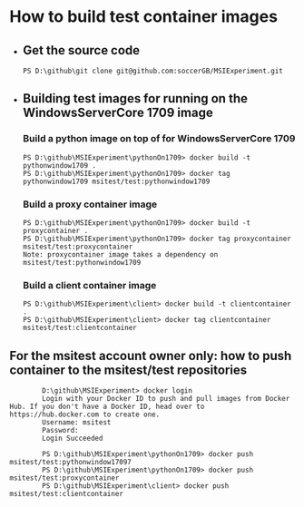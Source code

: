 
# How to build test container images


- ## Get the source code

      PS D:\github\git clone git@github.com:soccerGB/MSIExperiment.git 

- ## Building test images for running on the WindowsServerCore 1709 image

  ### Build a python image on top of for WindowsServerCore 1709

      PS D:\github\MSIExperiment\pythonOn1709> docker build -t pythonwindow1709 .
      PS D:\github\MSIExperiment\pythonOn1709> docker tag  pythonwindow1709 msitest/test:pythonwindow1709
      
  ### Build a proxy container image

      PS D:\github\MSIExperiment\pythonOn1709> docker build -t proxycontainer .
      PS D:\github\MSIExperiment\pythonOn1709> docker tag proxycontainer msitest/test:proxycontainer
      Note: proxycontainer image takes a dependency on msitest/test:pythonwindow1709

  ### Build a client container image

      PS D:\github\MSIExperiment\client> docker build -t clientcontainer .
      PS D:\github\MSIExperiment\client> docker tag clientcontainer msitest/test:clientcontainer

## For the msitest account owner only: how to push container to the msitest/test repositories

            D:\github\MSIExperiment> docker login
            Login with your Docker ID to push and pull images from Docker Hub. If you don't have a Docker ID, head over to https://hub.docker.com to create one.
            Username: msitest
            Password:
            Login Succeeded

            PS D:\github\MSIExperiment\pythonOn1709> docker push msitest/test:pythonwindow17097
            PS D:\github\MSIExperiment\pythonOn1709> docker push msitest/test:proxycontainer
            PS D:\github\MSIExperiment\client> docker push  msitest/test:clientcontainer
